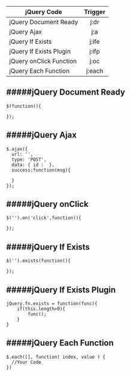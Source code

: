 | jQuery Code                | Trigger       |
| -------------------------- |:-------------:|
| jQuery Document Ready      | j:dr          |
| jQuery Ajax			     | j:a           |
| jQuery If Exists		     | j:ife         |
| jQuery If Exists Plugin    | j:ifp         |
| jQuery onClick Function    | j:oc          |
| jQuery Each Function       | j:each        |




#####jQuery Document Ready
-----
~~~~~~
$(function(){
	
});
~~~~~~

#####jQuery Ajax
-----
~~~~~~
$.ajax({
  url: '',
  type: 'POST',
  data: { id :  },
  success:function(msg){
  	
  }  
});
~~~~~~

#####jQuery onClick
-----
~~~~~~
$('').on('click',function(){
	
});
~~~~~~

#####jQuery If Exists
-----
~~~~~~
$('').exists(function(){
	
});
~~~~~~

#####jQuery If Exists Plugin
-----
~~~~~~
jQuery.fn.exists = function(func){
	if(this.length>0){
		func();
	}
}
~~~~~~

#####jQuery Each Function
-----
~~~~~~
$.each([], function( index, value ) {
  //Your Code
})
~~~~~~
